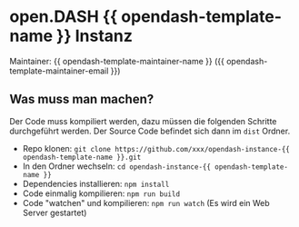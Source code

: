 # open.DASH {{ opendash-template-name }} Instanz

Maintainer: {{ opendash-template-maintainer-name }} ({{ opendash-template-maintainer-email }})

## Was muss man machen?

Der Code muss kompiliert werden, dazu müssen die folgenden Schritte durchgeführt werden. Der Source Code befindet sich dann im `dist` Ordner.

* Repo klonen: `git clone https://github.com/xxx/opendash-instance-{{ opendash-template-name }}.git`
* In den Ordner wechseln: `cd opendash-instance-{{ opendash-template-name }}`
* Dependencies installieren: `npm install`
* Code einmalig kompilieren: `npm run build`
* Code "watchen" und kompilieren: `npm run watch` (Es wird ein Web Server gestartet)

